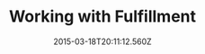 ﻿---
title: Working with Fulfillment
description: Working with Fulfillment
layout: docs
date: 2015-03-18T20:11:12.560Z
priority: 4
---
